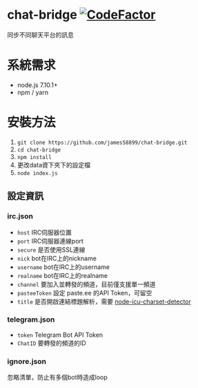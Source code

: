 # chat-bridge [![CodeFactor](https://www.codefactor.io/repository/github/james58899/chat-bridge/badge)](https://www.codefactor.io/repository/github/james58899/chat-bridge)
同步不同聊天平台的訊息

# 系統需求

- node.js 7.10.1+
- npm / yarn

# 安裝方法

1. `git clone https://github.com/james58899/chat-bridge.git`
2. `cd chat-bridge`
3. `npm install`
4. 更改data資下夾下的設定檔
5. `node index.js`

## 設定資訊

### irc.json
* `host` IRC伺服器位置
* `port` IRC伺服器連線port
* `secure` 是否使用SSL連線
* `nick` bot在IRC上的nickname
* `username` bot在IRC上的username
* `realname` bot在IRC上的realname
* `channel` 要加入並轉發的頻道，目前僅支援單一頻道
* `pasteeToken` 設定 paste.ee 的API Token，可留空
* `title` 是否開啟連結標題解析，需要 [node-icu-charset-detector](https://github.com/mooz/node-icu-charset-detector)

### telegram.json
* `token` Telegram Bot API Token
* `ChatID` 要轉發的頻道的ID

### ignore.json
忽略清單，防止有多個bot時造成loop